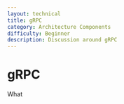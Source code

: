 ```yaml
---
layout: technical
title: gRPC
category: Architecture Components
difficulty: Beginner
description: Discussion around gRPC
---
```


# gRPC
What